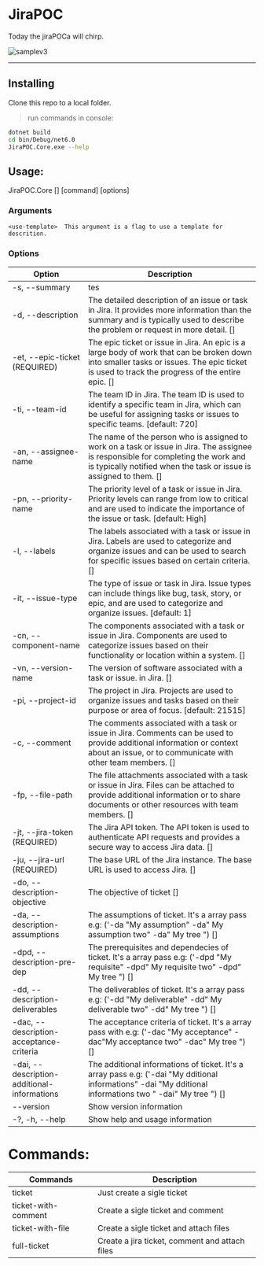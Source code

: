 # JiraPOC

Today the jiraPOCa will chirp.

![samplev3](http://sailormoonnews.com/wp-content/uploads/2018/10/sailor_moon_episode_1_tuxedo_mask_leaving_without_doing_anything.jpg)



****

## Installing

Clone this repo to a local folder.
> run commands in console: 
```sh
dotnet build
cd bin/Debug/net6.0
JiraPOC.Core.exe --help
```

## Usage:
  JiraPOC.Core [<use-template>] [command] [options]

### Arguments
	<use-template>  This argument is a flag to use a template for descrition.
### Options

| Option | Description |
| ------ | ------ |
|-s, --summary <summary>| tes|
|-d, --description <description> | The detailed description of an issue or task in Jira. It provides more information than the summary and is typically used to describe the problem or request in more detail. []|		
|-et, --epic-ticket <epic-ticket> (REQUIRED) | The epic ticket or issue in Jira. An epic is a large body of work that can be broken down into smaller tasks or issues. The epic ticket is used to track the progress of  the entire epic. []|
|-ti, --team-id <team-id> |The team ID in Jira. The team ID is used to identify a specific team in Jira, which can be useful for assigning tasks or issues to specific teams. [default: 720]|
|-an, --assignee-name <assignee-name> |The name of the person who is assigned to work on a task or issue in Jira. The assignee is responsible for completing the work and is typically notified when the task or issue is assigned to them. [] |
|-pn, --priority-name <priority-name> | The priority level of a task or issue in Jira. Priority levels can range from low to critical and are used to indicate the importance of the issue or task. [default: High] |
|-l, --labels <labels>  | The labels associated with a task or issue in Jira. Labels are used to categorize and organize issues and can be used to search for specific issues based on certain criteria. [] |
|-it, --issue-type <issue-type>  | The type of issue or task in Jira. Issue types can include things like bug, task, story, or epic, and are used to categorize and organize issues. [default: 1] |
|-cn, --component-name <component-name> | The components associated with a task or issue in Jira. Components are used to categorize issues based on their functionality or location within a system. []|
|-vn, --version-name <version-name>| The version of software associated with a task or issue.  in Jira. [] |
|-pi, --project-id <project-id> |The project in Jira. Projects are used to organize issues and tasks based on their purpose or area of focus. [default: 21515] |
|-c, --comment <comment> | The comments associated with a task or issue in Jira. Comments can be used to provide additional information or context about an issue, or to communicate with other team members. []|
|-fp, --file-path <file-path> | The file attachments associated with a task or issue in Jira. Files can be attached to provide additional information or to share documents or other resources with team members. []|
|-jt, --jira-token <jira-token> (REQUIRED) | The Jira API token. The API token is used to authenticate API requests and provides a secure way to access Jira data. [] |	
|-ju, --jira-url <jira-url> (REQUIRED) |The base URL of the Jira instance. The base URL is used to access Jira. []|	
|-do, --description-objective <description-objective>  | The objective of ticket [] |	
| -da, --description-assumptions <description-assumptions>| The assumptions of ticket. It's a array pass e.g: ('-da "My assumption" -da" My assumption two" -da" My tree ") []|	
|-dpd, --description-pre-dep <description-pre-dep> |The prerequisites and dependecies of ticket. It's a array pass e.g: ('-dpd "My requisite" -dpd" My requisite two" -dpd" My tree ") [] |	
| -dd, --description-deliverables <description-deliverables>| The deliverables of ticket. It's a array pass e.g: ('-dd "My deliverable" -dd" My deliverable two" -dd" My tree ") [] |	
|-dac, --description-acceptance-criteria <description-acceptance-criteria>  | The acceptance criteria of ticket. It's a array pass with e.g: ('-dac "My acceptance" -dac"My acceptance two" -dac" My tree ") []|
| -dai, --description-additional-informations <description-additional-informations> |  The additional informations of ticket. It's a array pass e.g: ('-dai "My dditional informations" -dai "My dditional informations two " -dai" My tree ") [] |											  
|--version |Show version information |
|-?, -h, --help | Show help and usage information |


# Commands:

| Commands | Description |
| ------ | ------ |
| ticket <use-template>  | Just create a sigle ticket |
| ticket-with-comment <use-template> | Create a sigle ticket and comment |
|  ticket-with-file <use-template> | Create a sigle ticket and  attach files |
|  full-ticket <use-template> | Create a jira ticket, comment and attach files |


